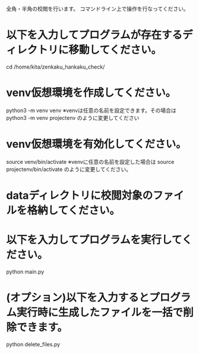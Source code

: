 全角・半角の校閲を行います。
コマンドライン上で操作を行なってください。

# 以下を入力してプログラムが存在するディレクトリに移動してください。
cd /home/kita/zenkaku_hankaku_check/

# venv仮想環境を作成してください。
python3 -m venv venv
※venvは任意の名前を設定できます。その場合は python3 -m venv projectenv のように変更してください

# venv仮想環境を有効化してください。
source venv/bin/activate
※venvに任意の名前を設定した場合は source projectenv/bin/activate のように変更してください。

# dataディレクトリに校閲対象のファイルを格納してください。

# 以下を入力してプログラムを実行してください。
python main.py

# (オプション)以下を入力するとプログラム実行時に生成したファイルを一括で削除できます。
python delete_files.py
